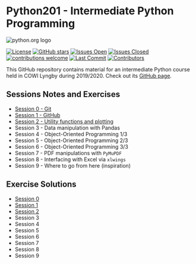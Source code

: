 # Python201 - Intermediate Python Programming

![python.org logo](https://www.python.org/static/community_logos/python-logo-master-v3-TM.png)

[![License](https://img.shields.io/github/license/Python-Crash-Course/Python201)](https://github.com/Python-Crash-Course/Python201/blob/master/LICENSE)
[![GitHub stars](https://img.shields.io/github/stars/Python-Crash-Course/Python201)](https://github.com/Python-Crash-Course/Python201/stargazers)
[![Issues Open](https://img.shields.io/github/issues-raw/Python-Crash-Course/Python201)](https://github.com/Python-Crash-Course/Python201/issues)
[![Issues Closed](https://img.shields.io/github/issues-closed-raw/Python-Crash-Course/Python201)](https://github.com/Python-Crash-Course/Python201/issues)
[![contributions welcome](https://img.shields.io/badge/contributions-welcome-brightgreen.svg?style=flat)](https://github.com/dwyl/esta/issues)
[![Last Commit](https://img.shields.io/github/last-commit/Python-Crash-Course/Python201)](https://github.com/Python-Crash-Course/Python201/commits/master)
[![Contributors](https://img.shields.io/github/contributors/Python-Crash-Course/Python201)](https://github.com/orgs/Python-Crash-Course/people)

This GitHub repository contains material for an intermediate Python course held in COWI Lyngby during 2019/2020. Check out its [GitHub page](https://python-crash-course.github.io/Python201/).

## Sessions Notes and Exercises

* [Session 0 - Git](https://python-crash-course.github.io/Python201/Session%200%20-%20Git/session0_git.html#git)
* [Session 1 - GitHub](https://python-crash-course.github.io/Python201/Session%201%20-%20GitHub/session1_github.html#git-recap)
* [Session 2 - Utility functions and plotting](https://nbviewer.jupyter.org/github/Python-Crash-Course/Python201/blob/master/Session%202/Session%202%20-%20.ipynb)
* Session 3 - Data manipulation with Pandas
* Session 4 - Object-Oriented Programming 1/3
* Session 5 - Object-Oriented Programming 2/3
* Session 6 - Object-Oriented Programming 3/3
* Session 7 - PDF manipulations with `PyMuPDF`
* Session 8 - Interfacing with Excel via `xlwings`
* Session 9 - Where to go from here (inspiration)

## Exercise Solutions

* [Session 0](https://python-crash-course.github.io/Python201/Session%200%20-%20Git/session0_git.html#exercises)
* [Session 1](https://python-crash-course.github.io/Python201/Session%201%20-%20GitHub/session1_github.html#exercises)
* [Session 2](https://nbviewer.jupyter.org/github/Python-Crash-Course/Python201/blob/master/Session%202/Session%202%20-%20Exercise%20solutions.ipynb)
* Session 3
* Session 4
* Session 5
* Session 6
* Session 7
* Session 8
* Session 9
